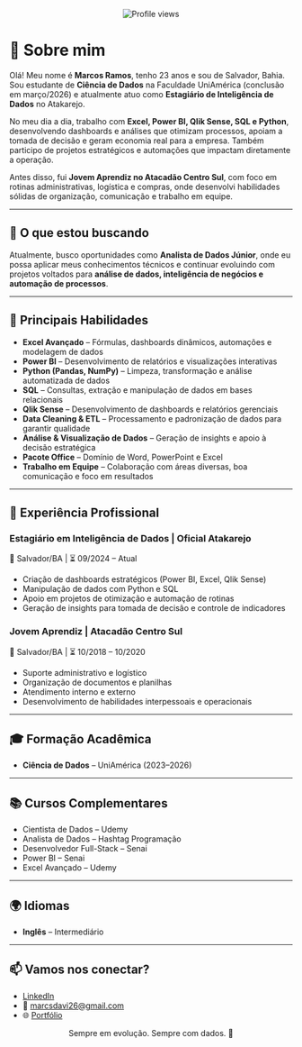 <p align="center">
  <img src="https://komarev.com/ghpvc/?username=marcosramos26&color=0e75b6" alt="Profile views"/>
</p>

# 👋 Sobre mim

Olá! Meu nome é **Marcos Ramos**, tenho 23 anos e sou de Salvador, Bahia.  
Sou estudante de **Ciência de Dados** na Faculdade UniAmérica (conclusão em março/2026) e atualmente atuo como **Estagiário de Inteligência de Dados** no Atakarejo.

No meu dia a dia, trabalho com **Excel, Power BI, Qlik Sense, SQL e Python**, desenvolvendo dashboards e análises que otimizam processos, apoiam a tomada de decisão e geram economia real para a empresa. Também participo de projetos estratégicos e automações que impactam diretamente a operação.

Antes disso, fui **Jovem Aprendiz no Atacadão Centro Sul**, com foco em rotinas administrativas, logística e compras, onde desenvolvi habilidades sólidas de organização, comunicação e trabalho em equipe.

---

## 🚀 O que estou buscando

Atualmente, busco oportunidades como **Analista de Dados Júnior**, onde eu possa aplicar meus conhecimentos técnicos e continuar evoluindo com projetos voltados para **análise de dados, inteligência de negócios e automação de processos**.

---

## 🧠 Principais Habilidades

- **Excel Avançado** – Fórmulas, dashboards dinâmicos, automações e modelagem de dados  
- **Power BI** – Desenvolvimento de relatórios e visualizações interativas  
- **Python (Pandas, NumPy)** – Limpeza, transformação e análise automatizada de dados  
- **SQL** – Consultas, extração e manipulação de dados em bases relacionais  
- **Qlik Sense** – Desenvolvimento de dashboards e relatórios gerenciais  
- **Data Cleaning & ETL** – Processamento e padronização de dados para garantir qualidade  
- **Análise & Visualização de Dados** – Geração de insights e apoio à decisão estratégica  
- **Pacote Office** – Domínio de Word, PowerPoint e Excel  
- **Trabalho em Equipe** – Colaboração com áreas diversas, boa comunicação e foco em resultados

---

## 💼 Experiência Profissional

### Estagiário em Inteligência de Dados | Oficial Atakarejo  
📍 Salvador/BA | ⏳ 09/2024 – Atual  
- Criação de dashboards estratégicos (Power BI, Excel, Qlik Sense)  
- Manipulação de dados com Python e SQL  
- Apoio em projetos de otimização e automação de rotinas  
- Geração de insights para tomada de decisão e controle de indicadores

### Jovem Aprendiz | Atacadão Centro Sul  
📍 Salvador/BA | ⏳ 10/2018 – 10/2020  
- Suporte administrativo e logístico  
- Organização de documentos e planilhas  
- Atendimento interno e externo  
- Desenvolvimento de habilidades interpessoais e operacionais

---

## 🎓 Formação Acadêmica

- **Ciência de Dados** – UniAmérica (2023–2026)

---

## 📚 Cursos Complementares

- Cientista de Dados – Udemy  
- Analista de Dados – Hashtag Programação  
- Desenvolvedor Full-Stack – Senai  
- Power BI – Senai  
- Excel Avançado – Udemy

---

## 🌍 Idiomas

- **Inglês** – Intermediário

---

## 📫 Vamos nos conectar?

- [LinkedIn](https://www.linkedin.com/in/marcosorreia/)  
- 📧 marcsdavi26@gmail.com  
- 🌐 [Portfólio](https://sites.google.com/view/marcoscorreia/projetos)

<p align="center">
  Sempre em evolução. Sempre com dados. 🚀
</p>
